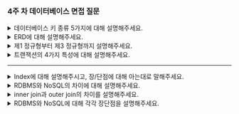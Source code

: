 ### 4주 차 데이터베이스 면접 질문

<details>
<summary>데이터베이스 키 종류 5가지에 대해 설명해주세요.</summary>

### 👨🏻‍💻 **답변**

``` 
키는 테이블 간의 관계를 명확하게 하고, 데이터를 식별하고 관리하기 위한 속성입니다. 
키의 종류에는 슈퍼키, 후보키, 기본키, 대체키, 외래키가 있습니다. 
슈퍼키는 각 레코드를 유일하게 식별할 수 있는 유일성을 갖춘 키입니다.
후보키는 기본키가 될 수 있는 후보들이며 유일성과 최소성을 동시에 만족하는 키입니다.
기본키는 후보키 중에서 선택된 메인 키로 유일성과 최소성을 만족하는 키입니다. 
대체키는 후보키가 두 개 이상일 경우 어느 하나를 기본키로 지정하고 남은 후보키들을 의미합니다.
외래키는 다른 테이블의 기본키를 참조하는 값으로 개체와의 관계를 식별하는 데 사용합니다.
```

### 🎯 **핵심 키워드**

```
슈퍼키, 후보키, 기본키, 대체키, 외래키, 식별, 유일성, 최소성
```

### 📔 **관련 자료**

- [1. 데이터베이스의 기본](1.%20데이터베이스의%20기본.md)

</details>

<details>
<summary>ERD에 대해 설명해주세요.</summary>

### 👨🏻‍💻 **답변**

``` 
ERD는 릴레이션 간의 관계들을 정의한 것으로 데이터베이스를 구축할 때 가장 기초적인 뼈대 역할을 합니다. 
ERD는 시스템 요구 사항을 기반으로 작성됩니다. 그리고 해당 ERD를 기반으로 데이터베이스를 구축합니다.
데이터베이스를 구축한 이후에도 디버깅, 비즈니스 프로세스 재설계 등이 필요한 경우에 설계도 역할을 담당하기도 합니다.
```

### 🎯 **핵심 키워드**

```
릴레이션, 관계
```

### 📔 **관련 자료**

- [2. ERD와 정규화 과정](2.%20ERD와%20정규화%20과정.md)

</details>

<details>
<summary>제1 정규형부터 제3 정규형까지 설명해주세요.</summary>

### 👨🏻‍💻 **답변**

``` 
정규화는 관계형 데이터 모델에서 데이터의 중복성을 제거하여 이상 현상(Anomaly)을 방지하고, 
데이터의 일관성과 정확성을 유지하기 위해 무손실 분해하는 과정입니다.
제1 정규형은 릴레이션의 모든 도메인이 더 이상 분해될 수 없는 원자 값(atomic value)만으로 구성되어 있는 형태입니다. 
제2 정규형은 제1 정규형이며 부분 함수의 종속성을 제거하여 완전 함수 종속적인 형태입니다. 
완전 함수 종속이란 하나의 컬럼이 다른 컬럼의 모든 값에 대해 종속되어 있는 경우를 뜻합니다. 
제3 정규형은 제2 정규형이며 기본키가 아닌 모든 속성이 이행적 함수 종속(transitive FD)이 없는 상태입니다. 
이행적 함수 종속이란 속성이 A→B이고, B→C이면서 A→C의 관계에 있는 것을 의미합니다. 
```

### 🎯 **핵심 키워드**

```
원자 값, 완전 함수 종속, 이행적 함수 종속
```

### 📔 **관련 자료**

- [2. ERD와 정규화 과정](2.%20ERD와%20정규화%20과정.md)

</details>

<details>
<summary>트랜잭션의 4가지 특성에 대해 설명해주세요.</summary>

### 👨🏻‍💻 **답변**

``` 
트랜잭션의 특성에는 원자성, 일관성, 고립성, 지속성이 있습니다. 
원자성(Atomicity)은 트랜잭션에 포함된 작업은 전부 수행되거나 전부 수행되지 않아야 함을 의미합니다.
일관성(Consistency)은 트랜잭션을 수행하기 전이나 후나 데이터베이스는 항상 일관된 상태를 유지해야 함을 의미합니다.
고립성(Isolation)은 수행 중인 트랜잭션에 다른 트랜잭션이 끼어들어 변경중인 데이터 값을 훼손하지 않아야 함을 의미합니다.
지속성(Durability)은 수행을 성공적으로 완료한 트랜잭션은 변경한 데이터를 영구히 저장해야 함을 의미합니다.
```

### 🎯 **핵심 키워드**

```
원자성, 일관성, 고립성, 지속성
```

### 📔 **관련 자료**

- [3. 트랜잭션과 무결성](3.%20트랜잭션과%20무결성.md)

</details>

---

<details>
<summary>Index에 대해 설명해주시고, 장/단점에 대해 아는대로 말해주세요.</summary>

### 👨🏻‍💻 **답변**

``` 
인덱스는 추가적인 쓰기 작업과 저장 공간을 활용하여 데이터베이스 테이블의 검색 속도를 향상시키기 위한 자료구조입니다. 
이를 통해 테이블을 처음부터 끝까지 검색하는 방법인 FTS(Full Table Scan)을 거치지 않아도 됩니다.

인덱스의 장점에 대해 말씀드리겠습니다. 
테이블을 조회하는 속도와 그에 따른 성능을 향상시킬 수 있습니다.
전반적인 시스템의 부하를 줄일 수 있습니다.

인덱스의 단점에 대해 말씀드리겠습니다.
인덱스를 관리하기 위해 DB의 약 10%에 해당하는 저장공간이 필요합니다.
CREATE(삽입), DELETE(삭제), UPDATE(수정) 작업 시에도 인덱스를 업데이트해야 하므로 성능 저하가 발생할 수 있다.
```

### 🎯 **핵심 키워드**

```
검색 속도 향상, 테이블 조회 속도, 인덱스 업데이트 시 성능 저하 우려
```

### 📔 **관련 자료**

- [5. 인덱스](5.%20인덱스.md)

</details>

<details>
<summary>RDBMS와 NoSQL의 차이에 대해 설명해주세요.</summary>

### 👨🏻‍💻 **답변**

``` 
RDBMS는 모든 데이터를 행과 열로 이루어진 2차원 테이블 형태로 표현하며, 테이블 간의 관계를 표현할 수 있습니다. 
반면 NoSQL은 컬렉션이라는 형태로 데이터를 관리하며, 데이터간의 관계를 정의하지 않고, 스키마가 없어 좀 더 자유롭게 데이터를 관리할 수 있습니다.
또한, NoSQL은 표준적인 질의(SQL)도 존재하지 않습니다.
```

### 🎯 **핵심 키워드**

```
테이블, 컬렉션, 관계, SQL
```

### 📔 **관련 자료**

- [4. 데이터베이스의 종류](4.%20데이터베이스의%20종류.md)

</details>

<details>
<summary>inner join과 outer join의 차이를 설명해주세요.</summary>

### 👨🏻‍💻 **답변**

``` 
inner join은 두 개의 테이블 간에 공통된 값을 기준으로 레코드를 결합하는 방법입니다.
outer join 또한 두 개의 테이블 간에 공통된 값을 기준으로 레코드를 결합하지만, 
inner join과 달리 일치하지 않는 레코드도 결과에 포함됩니다.
일치하지 않는 레코드를 표시하기 위해 NULL 값을 채워넣습니다.
```

### 🎯 **핵심 키워드**

```
공통된 값 기준, 일치하지 않는 레코드
```

### 📔 **관련 자료**

- [6. 조인의 종류](6.%20조인의%20종류.md)

</details>

<details>
<summary>RDBMS와 NoSQL에 대해 각각 장단점을 설명해주세요.</summary>

### 👨🏻‍💻 **답변**

``` 
RDBMS의 장점으로는 데이터 중복 배제로 데이터 이상 발생 및 용량 증가를 최소화한다는 점이 있습니다.
단점으로는 조인이 복잡한 경우 쿼리 프로세싱도 복잡해져 성능이 저하된다는 점이 있습니다.

NoSQL의 장점으로는 쿼리 프로세싱이 단순화되어 대용량 데이터 처리 성능이 향상된다는 점이 있습니다. 
단점으로는 데이터 중복에 의해 데이터 일관성이 저하되고 용량이 증가한다는 점이 있습니다.
```

### 🎯 **핵심 키워드**

```
데이터 중복, 쿼리 프로세싱
```

### 📔 **관련 자료**

- [4. 데이터베이스의 종류](4.%20데이터베이스의%20종류.md)

</details>
